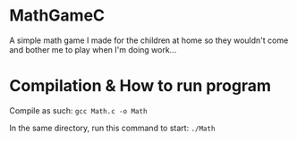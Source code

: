 # MathGameC
A simple math game I made for the children at home so they wouldn't come and bother me to play when I'm doing work...

# Compilation & How to run program

Compile as such:
`gcc Math.c -o Math`

In the same directory, run this command to start:
`./Math`